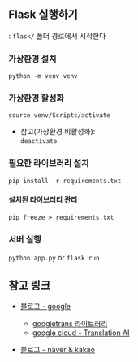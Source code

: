 ## Flask 실행하기  
: `flask/` 폴더 경로에서 시작한다

### 가상환경 설치
`python -m venv venv`

### 가상환경 활성화
`source venv/Scripts/activate`  
- 참고(가상환경 비활성화):  
  `deactivate`

### 필요한 라이브러리 설치
`pip install -r requirements.txt`

#### 설치된 라이브러리 관리
`pip freeze > requirements.txt`

### 서버 실행
`python app.py` or `flask run`


## 참고 링크

- [블로그 - google](https://www.dinolabs.ai/386)
  - [googletrans 라이브러리](https://pypi.org/project/googletrans/)
  - [google cloud - Translation AI](https://cloud.google.com/translate/?hl=ko)

- [블로그 - naver & kakao](https://www.dinolabs.ai/387)